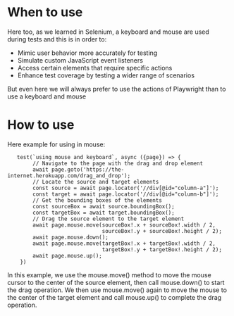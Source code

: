 # When to use
Here too, as we learned in Selenium, a keyboard and mouse are used during tests and this is in order to:
- Mimic user behavior more accurately for testing
- Simulate custom JavaScript event listeners
- Access certain elements that require specific actions
- Enhance test coverage by testing a wider range of scenarios

But even here we will always prefer to use the actions of Playwright than to use a keyboard and mouse

# How to use
Here example for using in mouse:
```Playwright
   test(`using mouse and keyboard`, async ({page}) => {
        // Navigate to the page with the drag and drop element
        await page.goto('https://the-internet.herokuapp.com/drag_and_drop');
        // Locate the source and target elements
        const source = await page.locator('//div[@id="column-a"]');
        const target = await page.locator('//div[@id="column-b"]');
        // Get the bounding boxes of the elements
        const sourceBox = await source.boundingBox();
        const targetBox = await target.boundingBox();
        // Drag the source element to the target element
        await page.mouse.move(sourceBox!.x + sourceBox!.width / 2,
                              sourceBox!.y + sourceBox!.height / 2);
        await page.mouse.down();
        await page.mouse.move(targetBox!.x + targetBox!.width / 2,
                              targetBox!.y + targetBox!.height / 2);
        await page.mouse.up();
    })
```

In this example, we use the mouse.move() method to move the mouse cursor to the center of the source element, then call mouse.down() to start the drag operation.
We then use mouse.move() again to move the mouse to the center of the target element and call mouse.up() to complete the drag operation.
